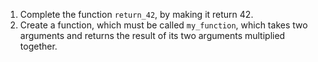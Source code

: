 1. Complete the function `return_42`, by making it return 42.
2. Create a function, which must be called `my_function`, which takes two arguments and returns the result of its two arguments multiplied together.